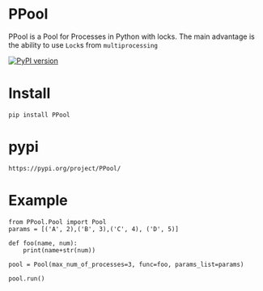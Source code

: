 # PPool
PPool is a Pool for Processes in Python with locks. The main advantage is the ability to use `Lock`s from  `multiprocessing`

[![PyPI version](https://badge.fury.io/py/PPool.svg)](https://badge.fury.io/py/PPool)

# Install
```
pip install PPool
```

# pypi
`https://pypi.org/project/PPool/`


# Example
```
from PPool.Pool import Pool
params = [('A', 2),('B', 3),('C', 4), ('D', 5)]

def foo(name, num):
    print(name+str(num))

pool = Pool(max_num_of_processes=3, func=foo, params_list=params)

pool.run()
```


